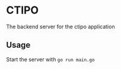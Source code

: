 # CTIPO
The backend server for the ctipo application


## Usage
Start the server with `go run main.go`
